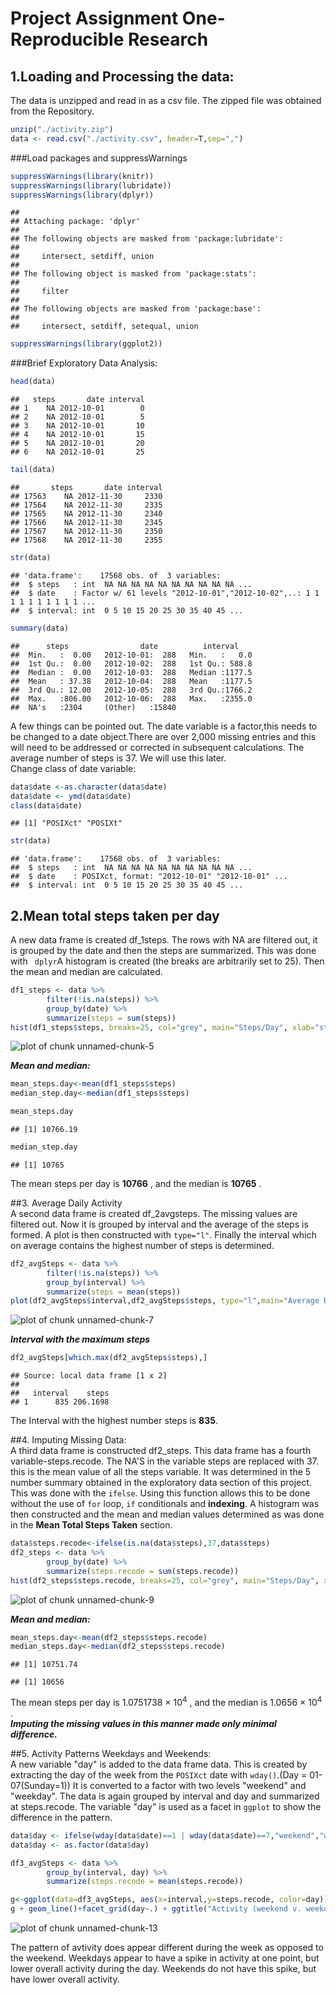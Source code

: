 Project Assignment One-Reproducible Research  
=============================================  

## 1.Loading and Processing the data:  

The data is unzipped and read in as a csv file. The zipped file was obtained from the Repository.  

```r
unzip("./activity.zip")
data <- read.csv("./activity.csv", header=T,sep=",")
```
###Load packages and suppressWarnings 

```r
suppressWarnings(library(knitr))
suppressWarnings(library(lubridate))
suppressWarnings(library(dplyr))
```

```
## 
## Attaching package: 'dplyr'
## 
## The following objects are masked from 'package:lubridate':
## 
##     intersect, setdiff, union
## 
## The following object is masked from 'package:stats':
## 
##     filter
## 
## The following objects are masked from 'package:base':
## 
##     intersect, setdiff, setequal, union
```

```r
suppressWarnings(library(ggplot2))
```
###Brief Exploratory Data Analysis:

```r
head(data)
```

```
##   steps       date interval
## 1    NA 2012-10-01        0
## 2    NA 2012-10-01        5
## 3    NA 2012-10-01       10
## 4    NA 2012-10-01       15
## 5    NA 2012-10-01       20
## 6    NA 2012-10-01       25
```

```r
tail(data)
```

```
##       steps       date interval
## 17563    NA 2012-11-30     2330
## 17564    NA 2012-11-30     2335
## 17565    NA 2012-11-30     2340
## 17566    NA 2012-11-30     2345
## 17567    NA 2012-11-30     2350
## 17568    NA 2012-11-30     2355
```

```r
str(data)
```

```
## 'data.frame':	17568 obs. of  3 variables:
##  $ steps   : int  NA NA NA NA NA NA NA NA NA NA ...
##  $ date    : Factor w/ 61 levels "2012-10-01","2012-10-02",..: 1 1 1 1 1 1 1 1 1 1 ...
##  $ interval: int  0 5 10 15 20 25 30 35 40 45 ...
```

```r
summary(data)
```

```
##      steps                date          interval     
##  Min.   :  0.00   2012-10-01:  288   Min.   :   0.0  
##  1st Qu.:  0.00   2012-10-02:  288   1st Qu.: 588.8  
##  Median :  0.00   2012-10-03:  288   Median :1177.5  
##  Mean   : 37.38   2012-10-04:  288   Mean   :1177.5  
##  3rd Qu.: 12.00   2012-10-05:  288   3rd Qu.:1766.2  
##  Max.   :806.00   2012-10-06:  288   Max.   :2355.0  
##  NA's   :2304     (Other)   :15840
```
A few things can be pointed out.  The date variable is a factor,this needs to be changed to a date object.There are over 2,000 missing entries and this will need to be addressed or corrected in subsequent calculations. The average number of steps is 37. We will use this later.   
Change class of date variable:

```r
data$date <-as.character(data$date)
data$date <- ymd(data$date)
class(data$date)
```

```
## [1] "POSIXct" "POSIXt"
```

```r
str(data)
```

```
## 'data.frame':	17568 obs. of  3 variables:
##  $ steps   : int  NA NA NA NA NA NA NA NA NA NA ...
##  $ date    : POSIXct, format: "2012-10-01" "2012-10-01" ...
##  $ interval: int  0 5 10 15 20 25 30 35 40 45 ...
```
  
## 2.Mean total steps taken per day  
A new data frame is created df_1steps. The rows with NA are filtered out, it is grouped by the date and then the steps are summarized. This was done with ` dplyr`A histogram is created (the breaks are arbitrarily set to 25).  Then the mean and median are calculated.  

```r
df1_steps <- data %>%
        filter(!is.na(steps)) %>%
        group_by(date) %>%
        summarize(steps = sum(steps))
hist(df1_steps$steps, breaks=25, col="grey", main="Steps/Day", xlab="steps/day")
```

![plot of chunk unnamed-chunk-5](figure/unnamed-chunk-5-1.png) 

***Mean and median:***  

```r
mean_steps.day<-mean(df1_steps$steps)
median_step.day<-median(df1_steps$steps)

mean_steps.day
```

```
## [1] 10766.19
```

```r
median_step.day
```

```
## [1] 10765
```
The mean steps per day is **10766** , and the median is **10765** .  

##3. Average Daily Activity  
A second data frame is created df_2avgsteps. The missing values are filtered out. Now it is grouped by interval and the average of the steps is formed. A plot is  then constructed with `type="l"`. Finally the interval which on average contains the highest number of steps is determined.


```r
df2_avgSteps <- data %>%
        filter(!is.na(steps)) %>%
        group_by(interval) %>%
        summarize(steps = mean(steps))
plot(df2_avgSteps$interval,df2_avgSteps$steps, type="l",main="Average Daily Activity", ylab="Average Steps",xlab="Interval")
```

![plot of chunk unnamed-chunk-7](figure/unnamed-chunk-7-1.png) 

***Interval with the maximum steps***

```r
df2_avgSteps[which.max(df2_avgSteps$steps),]
```

```
## Source: local data frame [1 x 2]
## 
##   interval    steps
## 1      835 206.1698
```

The Interval with the highest number steps is **835**.

##4. Imputing Missing Data:  
A third data frame is constructed df2_steps. This data frame has a fourth variable-steps.recode. The NA'S in the variable steps are replaced with 37. this is the mean value of all the steps variable.  It was determined in the 5 number summary obtained in the exploratory data section of this project.  This was done with the  `ifelse`. Using this function allows this to be done without the use of `for` loop, `if` conditionals and **indexing**. A histogram was then constructed and the mean and median values determined as was done in the **Mean Total Steps Taken** section.  


```r
data$steps.recode<-ifelse(is.na(data$steps),37,data$steps)
df2_steps <- data %>%
        group_by(date) %>%
        summarize(steps.recode = sum(steps.recode))
hist(df2_steps$steps.recode, breaks=25, col="grey", main="Steps/Day", xlab="steps/day", sub="missing values imputed")
```

![plot of chunk unnamed-chunk-9](figure/unnamed-chunk-9-1.png) 

***Mean and median:***  

```r
mean_steps.day<-mean(df2_steps$steps.recode)
median_steps.day<-median(df2_steps$steps.recode)
```


```
## [1] 10751.74
```

```
## [1] 10656
```

The mean steps per day is 1.0751738 &times; 10<sup>4</sup> , and the median is 1.0656 &times; 10<sup>4</sup> .  
***Imputing the missing values in this manner made only minimal difference.***  

##5. Activity Patterns Weekdays and Weekends:  
A new variable "day" is added to the data frame data. This is created by extracting the day of the week from the `POSIXct` date with `wday()`.(Day = 01-07(Sunday=1)) It is converted to a factor with two levels "weekend" and "weekday". The data is again grouped by interval and day and summarized at steps.recode. The variable "day" is used as a facet in `ggplot` to show the difference in the pattern.  


```r
data$day <- ifelse(wday(data$date)==1 | wday(data$date)==7,"weekend","weekday")
data$day <- as.factor(data$day)

df3_avgSteps <- data %>%
        group_by(interval, day) %>%
        summarize(steps.recode = mean(steps.recode))

g<-ggplot(data=df3_avgSteps, aes(x=interval,y=steps.recode, color=day))
g + geom_line()+facet_grid(day~.) + ggtitle("Activity (weekend v. weekday)")
```

![plot of chunk unnamed-chunk-13](figure/unnamed-chunk-13-1.png) 
  
  
The pattern of avtivity does appear different during the week as opposed to the weekend. Weekdays appear to have a spike in activity at one point, but lower overall activity during the day. Weekends do not have this spike, but have lower overall activity.

